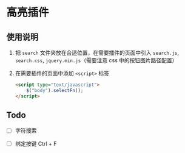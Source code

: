 # 高亮插件

## 使用说明

1. 把 `search` 文件夹放在合适位置，在需要插件的页面中引入 `search.js`, `search.css`, `jquery.min.js`（需要注意 css 中的按钮图片路径配置）

2. 在需要插件的页面中添加 `<script>` 标签

   ```html
   <script type="text/javascript">
       $("body").selectFn();
   </script>
   ```

## Todo

- [ ] 字符搜索
- [ ] 绑定按键 Ctrl + F

